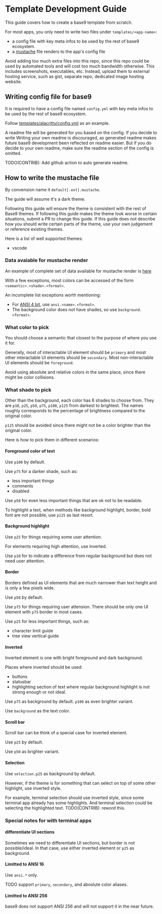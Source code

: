 # Template Development Guide
This guide covers how to create a base9 template from scratch.

For most apps, you only need to write two files under `templates/<app-name>`:
- a config file with key meta infos to be used by the rest of base9 ecosystem.
- a [mustache](http://mustache.github.io/) file renders to the app's config file

Avoid adding too much extra files into this repo, since this repo could be used
by automated tools and will cost too much bandwidth otherwise.
This includes screenshots, executables, etc. Instead, upload them to external
hosting service, such as gist, separate repo, dedicated image hosting website.

## Writing config file for base9

It is required to have a config file named `config.yml` with key meta infos to
be used by the rest of base9 ecosystem.

Follow [templates/alacritty/config.yml](./templates/alacritty/config.yml) as an example.

A readme file will be generated for you based on the config. If you decide to write
Writing your own readme is discouraged, as generated readme
makes future base9 development been reflected on readme easier.
But if you do decide to your own readme, make sure the readme section of the config is omitted.

TODO(CONTRIB): Add github action to auto generate readme.

## How to write the mustache file

By convension name it `default[.ext].mustache`.

The guide will assume it's a dark theme.

Following this guide will ensure the theme is consistent with the rest of Base9 themes.
If following this guide makes the theme look worse in certain situations,
submit a PR to change this guide.
If this guide does not describe how you should write certain parts of the theme,
use your own judgement or reference existing themes.

Here is a list of well supported themes:
- vscode

### Data avaiable for mustache render

An example of complete set of data available for mustache render is
[here](https://jsoneditoronline.org/#left=url.https%3A%2F%2Fgist.githubusercontent.com%2Flijiaqigreat%2F1e0ddc268b35d06610a78156baffb14e%2Fraw%2Ffabafbd042bd77c35168009966c0edbda1096d77%2Fdata.json)

With a few exceptions, most colors can be accessed of the form `<semantic>.<shade>.<format>`.

An incomplete list exceptions worth mentioning:
- For [ANSI 4 bit](https://en.wikipedia.org/wiki/ANSI_escape_code#3-bit_and_4-bit), use `ansi.<name>.<format>`.
- The background color does not have shades, so use `background.<format>`.

### What color to pick

You should choose a semantic that closest to the purpose of where you use
it for.

Generally, most of interactable UI element should be `primary` and most other
interactable UI elements should be `secondary`.
Most non-interactable UI elements should be `foreground`.

Avoid using absolute and relative colors in the same place, since there might be
color collisions.

### What shade to pick

Other than the background, each color has 6 shades to choose from. They are
`p10`, `p25`, `p50`, `p75`, `p100`, `p125` from darkest to brightest. The names
roughly corresponds to the percentage of brightness compared to the original
color.

`p125` should be avoided since there might not be a color brighter than the
original color.

Here is how to pick them in different scenarios:

#### Foreground color of text

Use `p100` by default.

Use `p75` for a darker shade, such as:
- less important things
- comments
- disabled

Use `p50` for even less important things that are ok not to be readable.

To highlight a text, when methods like background highlight, border, bold
font are not possible, use `p125` as last resort.
#### Background highlight

Use `p25` for things requiring some user attention.

For elements requiring high attention, use inverted.

Use `p10` for to indicate a difference from regular background but does not need
user attention.

#### Border

Borders defined as UI elements that are much narrower than text height and
is only a few pixels wide.


Use `p50` by default.

Use `p75` for things requiring user attension. There should be only one UI
element with `p75` border in most cases.

Use `p25` for less important things, such as:
- character limit guide
- tree view vertical guide

#### Inverted

Inverted element is one with bright foreground and dark background.

Places where inverted should be used:
- buttons
- statusbar
- highlighting section of text where regular background highlight is
not strong enough or not ideal.

Use `p75` as background by default. `p100` as even brighter variant.

Use `background` as the text color.

#### Scroll bar

Scroll bar can be think of a special case for inverted element.

Use `p25` by default.

Use `p50` as brighter variant.

#### Selection

Use `selection.p25` as background by default.

However, if the theme is for something that can select on top of some other
highlight, use inverted style.

For example, terminal selection should use inverted style, since some terminal
app already has some highlights. And terminal selection could be selecting the
highlighted text. TODO(CONTRIB): reword this.

### Special notes for with terminal apps

#### differentiate UI sections

Sometimes we need to differentiate UI sections,
but border is not possible/ideal. In that case, use either inverted element
or `p25` as background.

#### Limitted to ANSI 16

Use `ansi.*` only.

TODO support `primary`, `secondary`, and aboslute color aliases.

#### Limitted to ANSI 256

base9 does not support ANSI 256 and will not support it in the near future.
